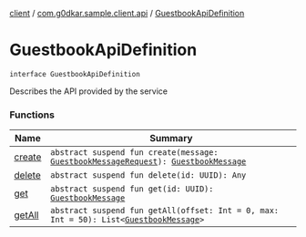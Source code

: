 [client](../../index.md) / [com.g0dkar.sample.client.api](../index.md) / [GuestbookApiDefinition](./index.md)

# GuestbookApiDefinition

`interface GuestbookApiDefinition`

Describes the API provided by the service

### Functions

| Name | Summary |
|---|---|
| [create](create.md) | `abstract suspend fun create(message: `[`GuestbookMessageRequest`](../../com.g0dkar.sample.client.model/-guestbook-message-request/index.md)`): `[`GuestbookMessage`](../../com.g0dkar.sample.client.model/-guestbook-message/index.md) |
| [delete](delete.md) | `abstract suspend fun delete(id: UUID): Any` |
| [get](get.md) | `abstract suspend fun get(id: UUID): `[`GuestbookMessage`](../../com.g0dkar.sample.client.model/-guestbook-message/index.md) |
| [getAll](get-all.md) | `abstract suspend fun getAll(offset: Int = 0, max: Int = 50): List<`[`GuestbookMessage`](../../com.g0dkar.sample.client.model/-guestbook-message/index.md)`>` |
